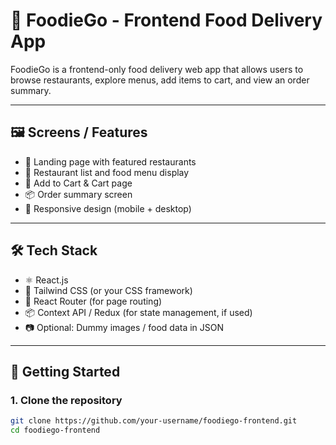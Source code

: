 


# 🍔 FoodieGo - Frontend Food Delivery App

FoodieGo is a frontend-only food delivery web app that allows users to browse restaurants, explore menus, add items to cart, and view an order summary.

---

## 🖼️ Screens / Features

- 👋 Landing page with featured restaurants
- 🏬 Restaurant list and food menu display
- 🛒 Add to Cart & Cart page
- 📦 Order summary screen
- 📱 Responsive design (mobile + desktop)

---

## 🛠️ Tech Stack

- ⚛️ React.js
- 💨 Tailwind CSS (or your CSS framework)
- 🔄 React Router (for page routing)
- 📦 Context API / Redux (for state management, if used)
- 📷 Optional: Dummy images / food data in JSON

---

## 🔧 Getting Started

### 1. Clone the repository
```bash
git clone https://github.com/your-username/foodiego-frontend.git
cd foodiego-frontend

